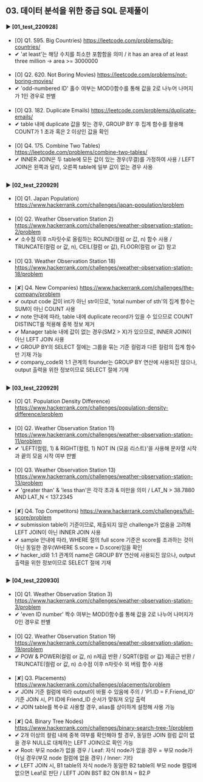 ####  
## 03. 데이터 분석을 위한 중급 SQL 문제풀이  
#### ► [01_test_220928]  
- [O] Q1. 595. Big Countries) https://leetcode.com/problems/big-countries/  
- ✔︎ 'at least'는 해당 수치를 최소한 포함함을 의미 / it has an area of at least three million → area >= 3000000  
#### 
- [O] Q2. 620. Not Boring Movies) https://leetcode.com/problems/not-boring-movies/  
- ✔︎ 'odd-numbered ID' 홀수 여부는 MOD()함수를 통해 값을 2로 나누어 나머지가 1인 경우로 판별  
####  
- [O] Q3. 182. Duplicate Emails) https://leetcode.com/problems/duplicate-emails/  
- ✔︎ table 내에 duplicate 값을 찾는 경우, GROUP BY 후 집계 함수를 활용해 COUNT가 1 초과 혹은 2 이상인 값을 확인  
####  
- [O] Q4. 175. Combine Two Tables) https://leetcode.com/problems/combine-two-tables/  
- ✔︎ INNER JOIN은 두 table에 모든 값이 있는 경우(무결)를 가정하여 사용 / LEFT JOIN은 왼쪽과 달리, 오른쪽 table에 일부 값이 없는 경우 사용  
##  
#### ► [02_test_220929]  
- [O] Q1. Japan Population) https://www.hackerrank.com/challenges/japan-population/problem  
####  
- [O] Q2. Weather Observation Station 2) https://www.hackerrank.com/challenges/weather-observation-station-2/problem  
- ✔︎ 소수점 이후 n자릿수로 올림하는 ROUND(컬럼 or 값, n) 함수 사용 / TRUNCATE(컬럼 or 값, n), CEIL(컬럼 or 값), FLOOR(컬럼 or 값) 참고
####  
- [O] Q3. Weather Observation Station 18) https://www.hackerrank.com/challenges/weather-observation-station-18/problem  
####  
- [✘] Q4. New Companies) https://www.hackerrank.com/challenges/the-company/problem  
- ✔︎ output code 값이 int가 아닌 str이므로, 'total number of sth'의 집계 함수는 SUM이 아닌 COUNT 사용
- ✔︎ note 안내에 따라, table 내에 duplicate record가 있을 수 있으므로 COUNT DISTINCT를 적용해 중복 정보 제거
- ✔︎ Manager table 내에 값이 없는 경우(SM2 > X)가 있으므로, INNER JOIN이 아닌 LEFT JOIN 사용
- ✔︎ GROUP BY의 SELECT 절에는 그룹을 묶는 기준 컬럼과 다른 컬럼의 집계 함수만 기재 가능
- ✔︎ company_code와 1:1 관계의 founder는 GROUP BY 연산에 사용되진 않으나, output 출력을 위한 정보이므로 SELECT 절에 기재
##  
#### ► [03_test_220929]  
- [O] Q1. Population Density Difference) https://www.hackerrank.com/challenges/population-density-difference/problem
####  
- [O] Q2. Weather Observation Station 11) https://www.hackerrank.com/challenges/weather-observation-station-11/problem
- ✔︎ 'LEFT(컬럼, 1) & RIGHT(컬럼, 1) NOT IN (모음 리스트)'을 사용해 문자열 시작과 끝의 모음 시작 여부 판별  
####  
- [O] Q3. Weather Observation Station 13) https://www.hackerrank.com/challenges/weather-observation-station-13/problem
- ✔︎ 'greater than' & 'less than'은 각각 초과 & 미만을 의미 / LAT_N > 38.7880 AND LAT_N < 137.2345
####  
- [✘] Q4. Top Competitors) https://www.hackerrank.com/challenges/full-score/problem
- ✔︎ submission table이 기준이므로, 제출되지 않은 challenge가 없음을 고려해 LEFT JOIN이 아닌 INNER JOIN 사용
- ✔︎ sample 안내에 따라, WHERE 절의 full score 기준은 score를 초과하는 것이 아닌 동일한 경우(WHERE S.score = D.score)임을 확인
- ✔︎ hacker_id와 1:1 관계의 name은 GROUP BY 연산에 사용되진 않으나, output 출력을 위한 정보이므로 SELECT 절에 기재
## 
#### ► [04_test_220930]  
- [O] Q1. Weather Observation Station 3) https://www.hackerrank.com/challenges/weather-observation-station-3/problem
- ✔︎ 'even ID number' 짝수 여부는 MOD()함수를 통해 값을 2로 나누어 나머지가 0인 경우로 판별  
####  
- [O] Q2. Weather Observation Station 19) https://www.hackerrank.com/challenges/weather-observation-station-19/problem
- ✔︎ POW & POWER(컬럼 or 값, n) n제곱 반환 / SQRT(컬럼 or 값) 제곱근 반환 / TRUNCATE(컬럼 or 값, n) 소수점 이후 n자릿수 외 버림 함수 사용
####  
- [✘] Q3. Placements) https://www.hackerrank.com/challenges/placements/problem
- ✔︎ JOIN 기준 컬럼에 따라 output이 바뀔 수 있음에 주의 / 'P1.ID = F.Friend_ID' 기준 JOIN 시, P1 ID에 Friend_ID 순서가 맞춰져 오답 출력
- ✔︎ JOIN table를 복수로 사용할 경우, alias를 상이하게 설정해 사용 가능
####  
- [✘] Q4. Binary Tree Nodes) https://www.hackerrank.com/challenges/binary-search-tree-1/problem
- ✔︎ 2개 이상의 컬럼 내에 중복 여부를 확인해야 할 경우, 동일한 JOIN 컬럼 값이 없을 경우 NULL로 대체하는 LEFT JOIN으로 확인 가능
- ✔︎ Root: 부모 node가 없을 경우 / Leaf: 자식 node가 없을 경우 = 부모 node가 아닐 경우(부모 node 컬럼에 없을 경우) / Inner: 기타
- ✔︎ LEFT JOIN 시, B1 table의 자식 node가 동일한 B2 table의 부모 node 컬럼에 없으면 Leaf로 판단 / LEFT JOIN BST B2 ON B1.N = B2.P
####  

